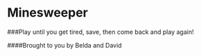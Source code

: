 Minesweeper
============


###Play until you get tired, save, then come back and play again!

####Brought to you by Belda and David

